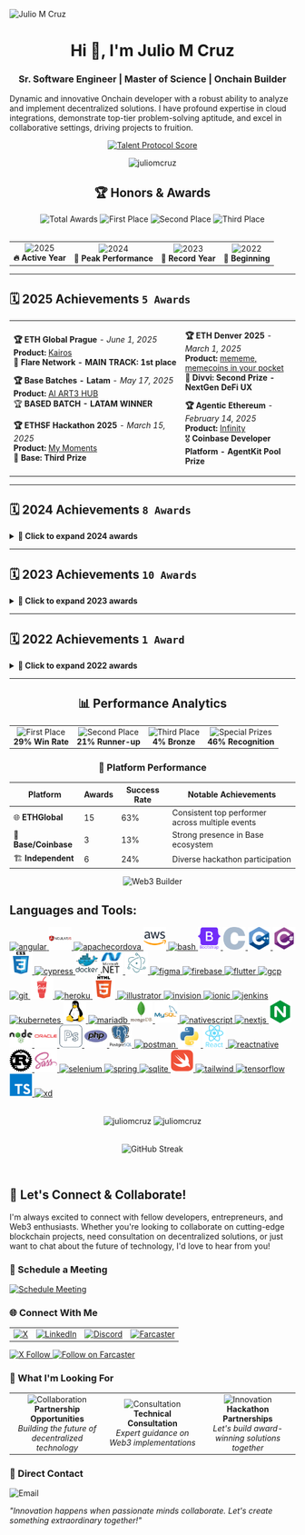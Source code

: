 <p dir="auto">
<img src="/assets/ETHWall.jpeg" alt="Julio M Cruz" style="max-width: 100%;">
</p>


<h1 align="center">Hi 👋, I'm Julio M Cruz</h1>
<h3 align="center">Sr. Software Engineer | Master of Science | Onchain Builder</h3>

<p>Dynamic and innovative Onchain developer with a robust ability to analyze and implement decentralized solutions. I have profound expertise in cloud integrations, demonstrate top-tier problem-solving aptitude, and excel in collaborative settings, driving projects to fruition.</p>

<div align="center" style="margin: 0.5rem 0;">
  <a href="https://app.talentprotocol.com/4e9db003-da84-466e-a951-c4c8973dfda9" target="_blank" rel="noopener noreferrer">
    <img src="https://talent-protocol-widget.vercel.app/widget/0xc2564e41B7F5Cb66d2d99466450CfebcE9e8228f" alt="Talent Protocol Score" />
  </a>
</div>

<p align="center"> <img src="https://komarev.com/ghpvc/?username=juliomcruz&label=Profile%20views&color=0e75b6&style=flat" alt="juliomcruz" /> </p>

<h2 align="center">🏆 Honors & Awards</h2>

<div align="center">
  <img src="https://img.shields.io/badge/Total%20Awards-24-gold?style=for-the-badge&logo=trophy&logoColor=white" alt="Total Awards"/>
  <img src="https://img.shields.io/badge/First%20Place-7-brightgreen?style=for-the-badge&logo=medal&logoColor=white" alt="First Place"/>
  <img src="https://img.shields.io/badge/Second%20Place-5-blue?style=for-the-badge&logo=medal&logoColor=white" alt="Second Place"/>
  <img src="https://img.shields.io/badge/Third%20Place-1-orange?style=for-the-badge&logo=medal&logoColor=white" alt="Third Place"/>
</div>

<br/>

<div align="center">
  <table>
    <tr>
      <td align="center">
        <img src="https://img.shields.io/badge/2025-5%20Awards-ff6b6b?style=flat-square&logo=calendar" alt="2025"/>
        <br/>
        <strong>🔥 Active Year</strong>
      </td>
      <td align="center">
        <img src="https://img.shields.io/badge/2024-8%20Awards-4ecdc4?style=flat-square&logo=calendar" alt="2024"/>
        <br/>
        <strong>🚀 Peak Performance</strong>
      </td>
      <td align="center">
        <img src="https://img.shields.io/badge/2023-10%20Awards-45b7d1?style=flat-square&logo=calendar" alt="2023"/>
        <br/>
        <strong>🌟 Record Year</strong>
      </td>
      <td align="center">
        <img src="https://img.shields.io/badge/2022-1%20Award-96ceb4?style=flat-square&logo=calendar" alt="2022"/>
        <br/>
        <strong>🌱 Beginning</strong>
      </td>
    </tr>
  </table>
</div>

---

## 🗓️ **2025 Achievements** `5 Awards`

<table>
<tr>
<td width="60%">

**🏆 ETH Global Prague** - *June 1, 2025*  
**Product:** [Kairos](https://ethglobal.com/showcase/kairos-75wyr)  
🥇 **Flare Network - MAIN TRACK: 1st place**

**🏆 Base Batches - Latam** - *May 17, 2025*  
**Product:** [AI ART3 HUB](https://devfolio.co/projects/nounish-agent-ai-para-artistas-que-quieren-entrar-a-web-sin-friccion-4dc4)  
🏆 **BASED BATCH - LATAM WINNER**

**🏆 ETHSF Hackathon 2025** - *March 15, 2025*  
**Product:** [My Moments](https://devfolio.co/projects/moments-7202)  
🥉 **Base: Third Prize**

</td>
<td width="40%">

**🏆 ETH Denver 2025** - *March 1, 2025*  
**Product:** [mememe, memecoins in your pocket](https://devfolio.co/projects/mememe-memecoins-in-your-pocket-71e7)  
🥈 **Divvi: Second Prize - NextGen DeFi UX**

**🏆 Agentic Ethereum** - *February 14, 2025*  
**Product:** [Infinity](https://ethglobal.com/)  
🎖️ **Coinbase Developer Platform - AgentKit Pool Prize**

</td>
</tr>
</table>

---

## 🗓️ **2024 Achievements** `8 Awards`

<details>
<summary><strong>🔽 Click to expand 2024 awards</strong></summary>

<table>
<tr>
<td width="50%">

**🏆 ETH Global Bangkok** - *November 17, 2024*  
**Product:** [FlashFi](https://ethglobal.com/showcase/flashfi-g27p4)  
🥈 **Celo - Best Open-Source Tool Built on Celo L2: 2nd place**  
🥈 **LayerZero - Best Omnichain Solution: 2nd place**  
🏆 **Rootstock - Best DeFi dApp on Rootstock**  
🎖️ **Blockscout - Blockscout Explorer Big Pool Prize**

**🏆 Base Around The World - Latin America** - *October 30, 2024*  
**Product:** [CrediTalent](https://devfolio.co/projects/credittalent-42f6)  
🏆 **BASED LATAM WINNER**

**🏆 ETH Global San Francisco** - *October 20, 2024*  
**Product:** [Aurum](https://ethglobal.com/showcase/aurum-7ry36)  
🥇 **Chronicle Protocol - Best Integration: 1st place**  
🏆 **Unlimit - Crypto Checkouts**

**🏆 Permissionless III** - *October 10, 2024*  
**Product:** [M5pire](https://app.buidlbox.io/projects/m5pire?path=projects%2Fm5pire)  
🏆 **Rootstock - Build an EVM dApp on Bitcoin using Rootstock**

</td>
<td width="50%">

**🏆 Superhack 2024** - *August 16, 2024*  
**Product:** [XocPay](https://ethglobal.com/showcase/xocpay-uji2b)  
🎖️ **Worldcoin - Pool Prize**

**🏆 ETH Global Brussels** - *July 14, 2024*  
**Product:** [n/acc](https://ethglobal.com/showcase/n-acc-fa1kp)  
🥇 **Chronicle Protocol - DeFi Track: First Place**  
🏆 **Polygon - Best ZK dApp**

**🏆 ETH Global London** - *March 17, 2024*  
**Product:** [Zycket](https://ethglobal.com/showcase/zycket-hxc9f)  
🎖️ **Chiliz - Pool Prize**  
🎖️ **Arbitrum - Qualifying Arbitrum**

**🏆 LFGHO** - *January 24, 2024*  
**Product:** [Streamline](https://ethglobal.com/showcase/streamline-40r8i)  
🎖️ **Family - Pool Prize**

</td>
</tr>
</table>

</details>

---

## 🗓️ **2023 Achievements** `10 Awards`

<details>
<summary><strong>🔽 Click to expand 2023 awards</strong></summary>

<table>
<tr>
<td width="50%">

**🏆 Algorand Build-a-Bull Hackathon** - *November 19, 2023*  
**Product:** [LuxFlo](https://dorahacks.io/buidl/8021)  
🏅 **Consumer Track - Top 5**

**🏆 ETH Miami** - *October 29, 2023*  
**Product:** [HobbyFlo](https://dorahacks.io/buidl/7822)  
🥇 **Propy - 1st Place - Real World Assets**  
🥈 **Celo - 2nd Place - ReFi Track**

**🏆 ETHOnline 2023** - *October 27, 2023*  
**Product:** [Kindred Protocol](https://ethglobal.com/showcase/kindred-0khmr)  
🏆 **Scroll - Best Use**  
🎖️ **Scroll - Pool Prize**

**🏆 ETHGlobal New York** - *September 24, 2023*  
**Product:** [TeachAI](https://ethglobal.com/showcase/teachai-pkr1z)  
🏆 **Cartesi - Best MVP**  
🏆 **The Graph - Best New Subgraph/Substream**

**🏆 ETH Chicago Hackathon** - *September 17, 2023*  
**Product:** [ChiCare](https://taikai.network/ethchicago/hackathons/ETHChicagoHackathon2023/projects/clmnjpnvf058ktn016yi81dha/idea)  
🏆 **ETHChi for Good**  
🏆 **API3**

</td>
<td width="50%">

**🏆 Super Hack** - *August 13, 2023*  
**Product:** [Passport Global](https://ethglobal.com/showcase/passportglobal-jptoi)  
🎖️ **Mode - Prize Pool**

**🏆 ETHGlobal Waterloo** - *June 25, 2023*  
**Product:** [User Proof Membership](https://ethglobal.com/showcase/user-proof-membership-jvwx3)  
🏆 **Sismo - Best Technical WOW Factor**  
🎖️ **Polygon - Pool Prize**

**🏆 Miami Buildhaton** - *April 2, 2023*  
**Product:** [ETHMiami.xyz](https://devpost.com/software/ethmiami-xyz-ov0icb)  
🏆 **OWL Protocol Bounties**

</td>
</tr>
</table>

</details>

---

## 🗓️ **2022 Achievements** `1 Award`

<details>
<summary><strong>🔽 Click to expand 2022 awards</strong></summary>

**🏆 Hack FEVM** - *November 26, 2022*  
**Product:** [CredLancer](https://ethglobal.com/showcase/credlancer-credentialed-freelancer-protocol-znzpf)  
🏅 **HackFEVM Finalist**

</details>

---

<div align="center">

## 📊 **Performance Analytics**

<table>
<tr>
<td align="center">
<img src="https://img.shields.io/badge/🥇%20First%20Place-7%20Awards-gold?style=for-the-badge" alt="First Place"/>
<br/>
<strong>29% Win Rate</strong>
</td>
<td align="center">
<img src="https://img.shields.io/badge/🥈%20Second%20Place-5%20Awards-silver?style=for-the-badge" alt="Second Place"/>
<br/>
<strong>21% Runner-up</strong>
</td>
<td align="center">
<img src="https://img.shields.io/badge/🥉%20Third%20Place-1%20Award-cd7f32?style=for-the-badge" alt="Third Place"/>
<br/>
<strong>4% Bronze</strong>
</td>
<td align="center">
<img src="https://img.shields.io/badge/🎖️%20Special%20Prizes-11%20Awards-purple?style=for-the-badge" alt="Special Prizes"/>
<br/>
<strong>46% Recognition</strong>
</td>
</tr>
</table>

### 🌟 **Platform Performance**

| Platform | Awards | Success Rate | Notable Achievements |
|----------|--------|--------------|---------------------|
| 🌐 **ETHGlobal** | 15 | 63% | Consistent top performer across multiple events |
| 🔵 **Base/Coinbase** | 3 | 13% | Strong presence in Base ecosystem |
| 🏗️ **Independent** | 6 | 24% | Diverse hackathon participation |

<img src="https://img.shields.io/badge/Building%20the%20future%20of%20Web3-one%20hackathon%20at%20a%20time-blueviolet?style=for-the-badge&logo=ethereum&logoColor=white" alt="Web3 Builder"/>

</div>

<h2 align="left">Languages and Tools:</h2>

<p align="left"> <a href="https://angular.io" target="_blank" rel="noreferrer"> <img src="https://angular.io/assets/images/logos/angular/angular.svg" alt="angular" width="40" height="40"/> </a> <a href="https://angular.io" target="_blank" rel="noreferrer"> <img src="https://raw.githubusercontent.com/devicons/devicon/master/icons/angularjs/angularjs-original-wordmark.svg" alt="angularjs" width="40" height="40"/> </a> <a href="https://cordova.apache.org/" target="_blank" rel="noreferrer"> <img src="https://www.vectorlogo.zone/logos/apache_cordova/apache_cordova-icon.svg" alt="apachecordova" width="40" height="40"/> </a> <a href="https://aws.amazon.com" target="_blank" rel="noreferrer"> <img src="https://raw.githubusercontent.com/devicons/devicon/master/icons/amazonwebservices/amazonwebservices-original-wordmark.svg" alt="aws" width="40" height="40"/> </a> <a href="https://www.gnu.org/software/bash/" target="_blank" rel="noreferrer"> <img src="https://www.vectorlogo.zone/logos/gnu_bash/gnu_bash-icon.svg" alt="bash" width="40" height="40"/> </a> <a href="https://getbootstrap.com" target="_blank" rel="noreferrer"> <img src="https://raw.githubusercontent.com/devicons/devicon/master/icons/bootstrap/bootstrap-plain-wordmark.svg" alt="bootstrap" width="40" height="40"/> </a> <a href="https://www.cprogramming.com/" target="_blank" rel="noreferrer"> <img src="https://raw.githubusercontent.com/devicons/devicon/master/icons/c/c-original.svg" alt="c" width="40" height="40"/> </a> <a href="https://www.w3schools.com/cpp/" target="_blank" rel="noreferrer"> <img src="https://raw.githubusercontent.com/devicons/devicon/master/icons/cplusplus/cplusplus-original.svg" alt="cplusplus" width="40" height="40"/> </a> <a href="https://www.w3schools.com/cs/" target="_blank" rel="noreferrer"> <img src="https://raw.githubusercontent.com/devicons/devicon/master/icons/csharp/csharp-original.svg" alt="csharp" width="40" height="40"/> </a> <a href="https://www.w3schools.com/css/" target="_blank" rel="noreferrer"> <img src="https://raw.githubusercontent.com/devicons/devicon/master/icons/css3/css3-original-wordmark.svg" alt="css3" width="40" height="40"/> </a> <a href="https://www.cypress.io" target="_blank" rel="noreferrer"> <img src="https://raw.githubusercontent.com/simple-icons/simple-icons/6e46ec1fc23b60c8fd0d2f2ff46db82e16dbd75f/icons/cypress.svg" alt="cypress" width="40" height="40"/> </a> <a href="https://www.docker.com/" target="_blank" rel="noreferrer"> <img src="https://raw.githubusercontent.com/devicons/devicon/master/icons/docker/docker-original-wordmark.svg" alt="docker" width="40" height="40"/> </a> <a href="https://dotnet.microsoft.com/" target="_blank" rel="noreferrer"> <img src="https://raw.githubusercontent.com/devicons/devicon/master/icons/dot-net/dot-net-original-wordmark.svg" alt="dotnet" width="40" height="40"/> </a> <a href="https://www.electronjs.org" target="_blank" rel="noreferrer"> <img src="https://raw.githubusercontent.com/devicons/devicon/master/icons/electron/electron-original.svg" alt="electron" width="40" height="40"/> </a> <a href="https://www.figma.com/" target="_blank" rel="noreferrer"> <img src="https://www.vectorlogo.zone/logos/figma/figma-icon.svg" alt="figma" width="40" height="40"/> </a> <a href="https://firebase.google.com/" target="_blank" rel="noreferrer"> <img src="https://www.vectorlogo.zone/logos/firebase/firebase-icon.svg" alt="firebase" width="40" height="40"/> </a> <a href="https://flutter.dev" target="_blank" rel="noreferrer"> <img src="https://www.vectorlogo.zone/logos/flutterio/flutterio-icon.svg" alt="flutter" width="40" height="40"/> </a> <a href="https://cloud.google.com" target="_blank" rel="noreferrer"> <img src="https://www.vectorlogo.zone/logos/google_cloud/google_cloud-icon.svg" alt="gcp" width="40" height="40"/> </a> <a href="https://git-scm.com/" target="_blank" rel="noreferrer"> <img src="https://www.vectorlogo.zone/logos/git-scm/git-scm-icon.svg" alt="git" width="40" height="40"/> </a> <a href="https://gulpjs.com" target="_blank" rel="noreferrer"> <img src="https://raw.githubusercontent.com/devicons/devicon/master/icons/gulp/gulp-plain.svg" alt="gulp" width="40" height="40"/> </a> <a href="https://heroku.com" target="_blank" rel="noreferrer"> <img src="https://www.vectorlogo.zone/logos/heroku/heroku-icon.svg" alt="heroku" width="40" height="40"/> </a> <a href="https://www.w3.org/html/" target="_blank" rel="noreferrer"> <img src="https://raw.githubusercontent.com/devicons/devicon/master/icons/html5/html5-original-wordmark.svg" alt="html5" width="40" height="40"/> </a> <a href="https://www.adobe.com/in/products/illustrator.html" target="_blank" rel="noreferrer"> <img src="https://www.vectorlogo.zone/logos/adobe_illustrator/adobe_illustrator-icon.svg" alt="illustrator" width="40" height="40"/> </a> <a href="https://www.invisionapp.com/" target="_blank" rel="noreferrer"> <img src="https://www.vectorlogo.zone/logos/invisionapp/invisionapp-icon.svg" alt="invision" width="40" height="40"/> </a> <a href="https://ionicframework.com" target="_blank" rel="noreferrer"> <img src="https://upload.wikimedia.org/wikipedia/commons/d/d1/Ionic_Logo.svg" alt="ionic" width="40" height="40"/> </a> <a href="https://www.jenkins.io" target="_blank" rel="noreferrer"> <img src="https://www.vectorlogo.zone/logos/jenkins/jenkins-icon.svg" alt="jenkins" width="40" height="40"/> </a> <a href="https://kubernetes.io" target="_blank" rel="noreferrer"> <img src="https://www.vectorlogo.zone/logos/kubernetes/kubernetes-icon.svg" alt="kubernetes" width="40" height="40"/> </a> <a href="https://www.linux.org/" target="_blank" rel="noreferrer"> <img src="https://raw.githubusercontent.com/devicons/devicon/master/icons/linux/linux-original.svg" alt="linux" width="40" height="40"/> </a> <a href="https://mariadb.org/" target="_blank" rel="noreferrer"> <img src="https://www.vectorlogo.zone/logos/mariadb/mariadb-icon.svg" alt="mariadb" width="40" height="40"/> </a> <a href="https://www.mongodb.com/" target="_blank" rel="noreferrer"> <img src="https://raw.githubusercontent.com/devicons/devicon/master/icons/mongodb/mongodb-original-wordmark.svg" alt="mongodb" width="40" height="40"/> </a> <a href="https://www.mysql.com/" target="_blank" rel="noreferrer"> <img src="https://raw.githubusercontent.com/devicons/devicon/master/icons/mysql/mysql-original-wordmark.svg" alt="mysql" width="40" height="40"/> </a> <a href="https://nativescript.org/" target="_blank" rel="noreferrer"> <img src="https://raw.githubusercontent.com/detain/svg-logos/780f25886640cef088af994181646db2f6b1a3f8/svg/nativescript.svg" alt="nativescript" width="40" height="40"/> </a> <a href="https://nextjs.org/" target="_blank" rel="noreferrer"> <img src="https://cdn.worldvectorlogo.com/logos/nextjs-2.svg" alt="nextjs" width="40" height="40"/> </a> <a href="https://www.nginx.com" target="_blank" rel="noreferrer"> <img src="https://raw.githubusercontent.com/devicons/devicon/master/icons/nginx/nginx-original.svg" alt="nginx" width="40" height="40"/> </a> <a href="https://nodejs.org" target="_blank" rel="noreferrer"> <img src="https://raw.githubusercontent.com/devicons/devicon/master/icons/nodejs/nodejs-original-wordmark.svg" alt="nodejs" width="40" height="40"/> </a> <a href="https://www.oracle.com/" target="_blank" rel="noreferrer"> <img src="https://raw.githubusercontent.com/devicons/devicon/master/icons/oracle/oracle-original.svg" alt="oracle" width="40" height="40"/> </a> <a href="https://www.photoshop.com/en" target="_blank" rel="noreferrer"> <img src="https://raw.githubusercontent.com/devicons/devicon/master/icons/photoshop/photoshop-line.svg" alt="photoshop" width="40" height="40"/> </a> <a href="https://www.php.net" target="_blank" rel="noreferrer"> <img src="https://raw.githubusercontent.com/devicons/devicon/master/icons/php/php-original.svg" alt="php" width="40" height="40"/> </a> <a href="https://www.postgresql.org" target="_blank" rel="noreferrer"> <img src="https://raw.githubusercontent.com/devicons/devicon/master/icons/postgresql/postgresql-original-wordmark.svg" alt="postgresql" width="40" height="40"/> </a> <a href="https://postman.com" target="_blank" rel="noreferrer"> <img src="https://www.vectorlogo.zone/logos/getpostman/getpostman-icon.svg" alt="postman" width="40" height="40"/> </a> <a href="https://www.python.org" target="_blank" rel="noreferrer"> <img src="https://raw.githubusercontent.com/devicons/devicon/master/icons/python/python-original.svg" alt="python" width="40" height="40"/> </a> <a href="https://reactjs.org/" target="_blank" rel="noreferrer"> <img src="https://raw.githubusercontent.com/devicons/devicon/master/icons/react/react-original-wordmark.svg" alt="react" width="40" height="40"/> </a> <a href="https://reactnative.dev/" target="_blank" rel="noreferrer"> <img src="https://reactnative.dev/img/header_logo.svg" alt="reactnative" width="40" height="40"/> </a> <a href="https://www.rust-lang.org" target="_blank" rel="noreferrer"> <img src="https://raw.githubusercontent.com/devicons/devicon/master/icons/rust/rust-plain.svg" alt="rust" width="40" height="40"/> </a> <a href="https://sass-lang.com" target="_blank" rel="noreferrer"> <img src="https://raw.githubusercontent.com/devicons/devicon/master/icons/sass/sass-original.svg" alt="sass" width="40" height="40"/> </a> <a href="https://www.selenium.dev" target="_blank" rel="noreferrer"> <img src="https://raw.githubusercontent.com/detain/svg-logos/780f25886640cef088af994181646db2f6b1a3f8/svg/selenium-logo.svg" alt="selenium" width="40" height="40"/> </a> <a href="https://spring.io/" target="_blank" rel="noreferrer"> <img src="https://www.vectorlogo.zone/logos/springio/springio-icon.svg" alt="spring" width="40" height="40"/> </a> <a href="https://www.sqlite.org/" target="_blank" rel="noreferrer"> <img src="https://www.vectorlogo.zone/logos/sqlite/sqlite-icon.svg" alt="sqlite" width="40" height="40"/> </a> <a href="https://developer.apple.com/swift/" target="_blank" rel="noreferrer"> <img src="https://raw.githubusercontent.com/devicons/devicon/master/icons/swift/swift-original.svg" alt="swift" width="40" height="40"/> </a> <a href="https://tailwindcss.com/" target="_blank" rel="noreferrer"> <img src="https://www.vectorlogo.zone/logos/tailwindcss/tailwindcss-icon.svg" alt="tailwind" width="40" height="40"/> </a> <a href="https://www.tensorflow.org" target="_blank" rel="noreferrer"> <img src="https://www.vectorlogo.zone/logos/tensorflow/tensorflow-icon.svg" alt="tensorflow" width="40" height="40"/> </a> <a href="https://www.typescriptlang.org/" target="_blank" rel="noreferrer"> <img src="https://raw.githubusercontent.com/devicons/devicon/master/icons/typescript/typescript-original.svg" alt="typescript" width="40" height="40"/> </a> <a href="https://www.adobe.com/products/xd.html" target="_blank" rel="noreferrer"> <img src="https://cdn.worldvectorlogo.com/logos/adobe-xd.svg" alt="xd" width="40" height="40"/> </a> </p>

<div align="center" style="margin: 2rem 0;">
  <img src="https://github-readme-stats.vercel.app/api/top-langs?username=juliomcruz&show_icons=true&locale=en&layout=compact" alt="juliomcruz" />
  <img src="https://github-readme-stats.vercel.app/api?username=juliomcruz&show_icons=true&locale=en" alt="juliomcruz" />
</div>

<div align="center">
  
![GitHub Streak](https://nirzak-streak-stats.vercel.app/?user=JulioMCruz)
  
</div>

<br />

## 🤝 Let's Connect & Collaborate!

<p>I'm always excited to connect with fellow developers, entrepreneurs, and Web3 enthusiasts. Whether you're looking to collaborate on cutting-edge blockchain projects, need consultation on decentralized solutions, or just want to chat about the future of technology, I'd love to hear from you!</p>

### 📅 Schedule a Meeting
<a href="https://calendly.com/JulioMCruz" target="_blank">
  <img src="https://img.shields.io/badge/📅%20Schedule%20Meeting-Calendly-blue?style=for-the-badge&logo=calendly&logoColor=white" alt="Schedule Meeting"/>
</a>

### 🌐 Connect With Me

<table align="center">
<tr>
<td align="center">
<a href="https://twitter.com/juliomcruz" target="_blank">
<img src="https://img.shields.io/badge/X-000000?style=for-the-badge&logo=x&logoColor=white" alt="X"/>
</a>
</td>
<td align="center">
<a href="https://linkedin.com/in/juliomcruz" target="_blank">
<img src="https://img.shields.io/badge/LinkedIn-0077B5?style=for-the-badge&logo=linkedin&logoColor=white" alt="LinkedIn"/>
</a>
</td>
<td align="center">
<a href="https://discord.gg/JulioMCruz" target="_blank">
<img src="https://img.shields.io/badge/Discord-7289DA?style=for-the-badge&logo=discord&logoColor=white" alt="Discord"/>
</a>
</td>
<td align="center">
<a href="https://farcaster.xyz/Juliomcruz" target="_blank">
<img src="https://img.shields.io/badge/Farcaster-8A63D2?style=for-the-badge&logo=farcaster&logoColor=white" alt="Farcaster"/>
</a>
</td>
</tr>
</table>

<a href="https://twitter.com/juliomcruz" target="_blank">
<img src="https://img.shields.io/twitter/follow/juliomcruz?logo=x&style=for-the-badge&color=000000&label=Follow%20on%20X" alt="X Follow"/>
</a>

<a href="https://farcaster.xyz/Juliomcruz" target="_blank">
<img src="https://img.shields.io/badge/Follow%20on%20Farcaster-8A63D2?style=for-the-badge&logo=farcaster&logoColor=white" alt="Follow on Farcaster"/>
</a>

### 💼 What I'm Looking For

<table align="center">
<tr>
<td align="center" width="33%">
<img src="https://img.shields.io/badge/🤝%20Collaboration-Web3%20Projects-success?style=flat-square" alt="Collaboration"/>
<br/>
<strong>Partnership Opportunities</strong>
<br/>
<em>Building the future of decentralized technology</em>
</td>
<td align="center" width="33%">
<img src="https://img.shields.io/badge/💡%20Consultation-Blockchain%20Solutions-info?style=flat-square" alt="Consultation"/>
<br/>
<strong>Technical Consultation</strong>
<br/>
<em>Expert guidance on Web3 implementations</em>
</td>
<td align="center" width="33%">
<img src="https://img.shields.io/badge/🚀%20Innovation-Hackathons%20&%20Events-warning?style=flat-square" alt="Innovation"/>
<br/>
<strong>Hackathon Partnerships</strong>
<br/>
<em>Let's build award-winning solutions together</em>
</td>
</tr>
</table>

### 📧 Direct Contact

<p>
<img src="https://img.shields.io/badge/Email-julio.cruz@eb--ms.net-red?style=for-the-badge&logo=gmail&logoColor=white" alt="Email"/>
</p>

<p><em>"Innovation happens when passionate minds collaborate. Let's create something extraordinary together!"</em></p>

</div>


